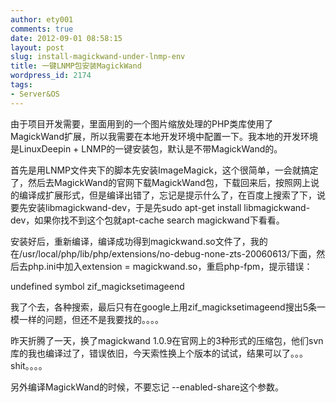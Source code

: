 ```yaml
---
author: ety001
comments: true
date: 2012-09-01 08:58:15
layout: post
slug: install-magickwand-under-lnmp-env
title: 一键LNMP包安装MagickWand
wordpress_id: 2174
tags:
- Server&OS
---
```


由于项目开发需要，里面用到的一个图片缩放处理的PHP类库使用了MagickWand扩展，所以我需要在本地开发环境中配置一下。我本地的开发环境是LinuxDeepin + LNMP的一键安装包，默认是不带MagickWand的。

首先是用LNMP文件夹下的脚本先安装ImageMagick，这个很简单，一会就搞定了，然后去MagickWand的官网下载MagickWand包，下载回来后，按照网上说的编译成扩展形式，但是编译出错了，忘记是提示什么了，在百度上搜索了下，说要先安装libmagickwand-dev，于是先sudo apt-get install libmagickwand-dev，如果你找不到这个包就apt-cache search magickwand下看看。

安装好后，重新编译，编译成功得到magickwand.so文件了，我的在/usr/local/php/lib/php/extensions/no-debug-none-zts-20060613/下面，然后去php.ini中加入extension = magickwand.so，重启php-fpm，提示错误：

undefined symbol zif_magicksetimageend

我了个去，各种搜索，最后只有在google上用zif_magicksetimageend搜出5条一模一样的问题，但还不是我要找的。。。。

昨天折腾了一天，换了magickwand 1.0.9在官网上的3种形式的压缩包，他们svn库的我也编译过了，错误依旧，今天索性换上个版本的试试，结果可以了。。。shit。。。。

另外编译MagickWand的时候，不要忘记 --enabled-share这个参数。

